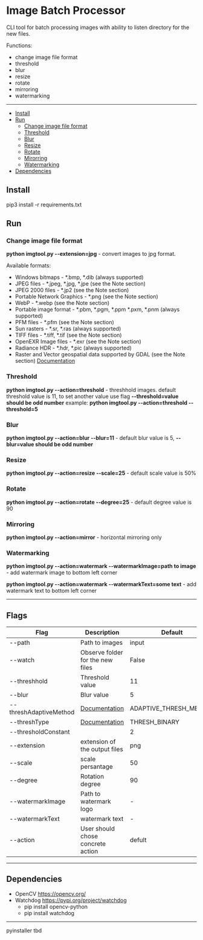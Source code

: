 # Image Batch Processor
CLI tool for batch processing images with ability to listen directory for the new files.

Functions:
- change image file format
- threshold
- blur
- resize
- rotate
- mirroring
- watermarking

---

- [Install](#install)
- [Run](#run)
    - [Change image file format](#change-image-file-format)
    - [Threshold](#threshold)
    - [Blur](#blur)
    - [Resize](#resize)
    - [Rotate](#rotate)
    - [Mirorring](#mirroring)
    - [Watermarking](#watermarking)
- [Dependencies](#dependencies)

## Install
pip3 install -r requirements.txt

## Run
### Change image file format
**python imgtool.py --extension=jpg**  - convert images to jpg format.

Available formats:
* Windows bitmaps - *.bmp, *.dib (always supported)
* JPEG files - *.jpeg, *.jpg, *.jpe (see the Note section)
* JPEG 2000 files - *.jp2 (see the Note section)
* Portable Network Graphics - *.png (see the Note section)
* WebP - *.webp (see the Note section)
* Portable image format - *.pbm, *.pgm, *.ppm *.pxm, *.pnm (always supported)
* PFM files - *.pfm (see the Note section)
* Sun rasters - *.sr, *.ras (always supported)
* TIFF files - *.tiff, *.tif (see the Note section)
* OpenEXR Image files - *.exr (see the Note section)
* Radiance HDR - *.hdr, *.pic (always supported)
* Raster and Vector geospatial data supported by GDAL (see the Note section)
[Documentation](https://docs.opencv.org/4.2.0/d4/da8/group__imgcodecs.html#gabbc7ef1aa2edfaa87772f1202d67e0ce)

### Threshold
**python imgtool.py --action=threshold**  - threshhold images.
default threshold value is 11, to set another value use flag **--threshold=value should be odd number**
example: **python imgtool.py --action=threshold --threshold=5** 

### Blur
**python imgtool.py --action=blur --blur=11** - default blur value is 5, **--blur=value should be odd number**

### Resize
**python imgtool.py --action=resize --scale=25** - default scale value is 50%

### Rotate
**python imgtool.py --action=rotate --degree=25** - default degree value is 90

### Mirroring
**python imgtool.py --action=mirror** - horizontal mirroring only

### Watermarking
**python imgtool.py --action=watermark --watermarkImage=path to image** - add watermark image to bottom left corner

**python imgtool.py --action=watermark --watermarkText=some text** - add watermark text to bottom left corner

---

## Flags
|  Flag | Description   | Default   | Example  |
| ------------ | ------------ | ------------ | ------------ |
| --path     | Path to images | input  | --path=/folderName|
| --watch   | Observe folder for the new files  | False  | --watch |
| --threshhold | Threshold value | 11 | --threshold=11 (should be odd) |
| --blur | Blur value | 5 | --blur=5 (should be odd) |
| --threshAdaptiveMethod | [Documentation](https://docs.opencv.org/master/d7/d1b/group__imgproc__misc.html#gaa42a3e6ef26247da787bf34030ed772c) | ADAPTIVE_THRESH_MEAN_C | --threshAdaptiveMethod=ADAPTIVE_THRESH_GAUSSIAN_C |
| --threshType | [Documentation](https://docs.opencv.org/master/d7/d1b/group__imgproc__misc.html#gaa9e58d2860d4afa658ef70a9b1115576) | THRESH_BINARY | --threshType=THRESH_TOZERO |
| --thresholdConstant | | 2 | --thresholdConstant=2 |
| --extension | extension of the output files | png | --extension=jpg |
| --scale | scale persantage | 50 | --scale=25 |
| --degree | Rotation degree | 90 | --degree=45 |
| --watermarkImage | Path to watermark logo | - | --watermarkImage=path |
| --watermarkText | watermark text | -  | --watermarkText=some text |
| --action | User should chose concrete action  | defult | --action=watermark --watermarkText=some text |

---

## Dependencies
- OpenCV https://opencv.org/
- Watchdog https://pypi.org/project/watchdog
    - pip install opencv-python
    - pip install watchdog


---
pyinstaller tbd
